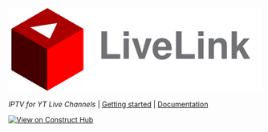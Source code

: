 <picture>
    <source media="(prefers-color-scheme: dark)" srcset="https://raw.githubusercontent.com/mrgrain/livelink/main/images/wordmark-dark.svg">
    <source media="(prefers-color-scheme: light)" srcset="https://raw.githubusercontent.com/mrgrain/livelink/main/images/wordmark-light.svg">
    <img src="https://raw.githubusercontent.com/mrgrain/livelink/main/images/wordmark-dynamic.svg" alt="LiveLink">
</picture>

_IPTV for YT Live Channels_ | [Getting started](#getting-started) |
[Documentation](#documentation)

[![View on Construct Hub](https://constructs.dev/badge?package=livelink)](https://constructs.dev/packages/livelink)
